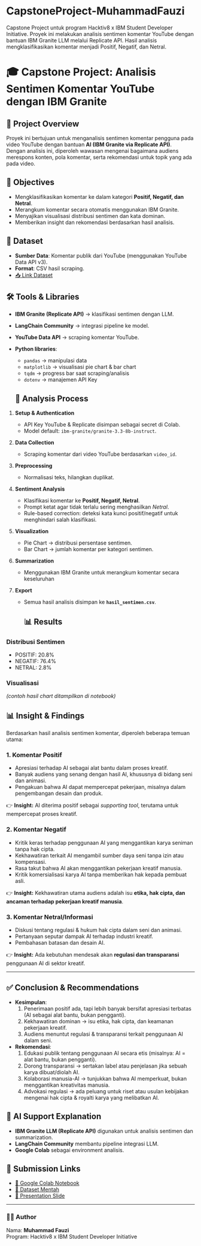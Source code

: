 # CapstoneProject-MuhammadFauzi
Capstone Project untuk program Hacktiv8 x IBM Student Developer Initiative. Proyek ini melakukan analisis sentimen komentar YouTube dengan bantuan IBM Granite LLM melalui Replicate API. Hasil analisis mengklasifikasikan komentar menjadi Positif, Negatif, dan Netral.

# 🎓 Capstone Project: Analisis Sentimen Komentar YouTube dengan IBM Granite

## 📌 Project Overview
Proyek ini bertujuan untuk menganalisis sentimen komentar pengguna pada video YouTube dengan bantuan **AI (IBM Granite via Replicate API)**.  
Dengan analisis ini, diperoleh wawasan mengenai bagaimana audiens merespons konten, pola komentar, serta rekomendasi untuk topik yang ada pada video.

## 🎯 Objectives
- Mengklasifikasikan komentar ke dalam kategori **Positif, Negatif, dan Netral**.  
- Merangkum komentar secara otomatis menggunakan IBM Granite.  
- Menyajikan visualisasi distribusi sentimen dan kata dominan.  
- Memberikan insight dan rekomendasi berdasarkan hasil analisis.  

## 📂 Dataset
- **Sumber Data**: Komentar publik dari YouTube (menggunakan YouTube Data API v3).  
- **Format**: CSV hasil scraping.  
- [📥 Link Dataset](https://docs.google.com/spreadsheets/d/1InwLGW_5STHxXLpmn4VV8_vFNLhTaFkDr7JMbim_ZVQ/edit?usp=sharing)

## 🛠️ Tools & Libraries
- **IBM Granite (Replicate API)** → klasifikasi sentimen dengan LLM.  
- **LangChain Community** → integrasi pipeline ke model.  
- **YouTube Data API** → scraping komentar YouTube.  
- **Python libraries**:  
  - `pandas` → manipulasi data  
  - `matplotlib` → visualisasi pie chart & bar chart  
  - `tqdm` → progress bar saat scraping/analisis  
  - `dotenv` → manajemen API Key  
 
  ## 🔎 Analysis Process
1. **Setup & Authentication**  
   - API Key YouTube & Replicate disimpan sebagai secret di Colab.  
   - Model default: `ibm-granite/granite-3.3-8b-instruct`.  

2. **Data Collection**  
   - Scraping komentar dari video YouTube berdasarkan `video_id`.  

3. **Preprocessing**  
   - Normalisasi teks, hilangkan duplikat.  

4. **Sentiment Analysis**  
   - Klasifikasi komentar ke **Positif, Negatif, Netral**.  
   - Prompt ketat agar tidak terlalu sering menghasilkan *Netral*.  
   - Rule-based correction: deteksi kata kunci positif/negatif untuk menghindari salah klasifikasi.  

5. **Visualization**  
   - Pie Chart → distribusi persentase sentimen.  
   - Bar Chart → jumlah komentar per kategori sentimen.
  
6. **Summarization**
   - Menggunakan IBM Granite untuk merangkum komentar secara keseluruhan
7. **Export**  
   - Semua hasil analisis disimpan ke **`hasil_sentimen.csv`**.

     ## 📊 Results
### Distribusi Sentimen
- POSITIF: 20.8%  
- NEGATIF: 76.4%  
- NETRAL: 2.8%  

### Visualisasi
*(contoh hasil chart ditampilkan di notebook)*

## 📊 Insight & Findings

Berdasarkan hasil analisis sentimen komentar, diperoleh beberapa temuan utama:

### 1. Komentar Positif
- Apresiasi terhadap AI sebagai alat bantu dalam proses kreatif.  
- Banyak audiens yang senang dengan hasil AI, khususnya di bidang seni dan animasi.  
- Pengakuan bahwa AI dapat mempercepat pekerjaan, misalnya dalam pengembangan desain dan produk.  

👉 **Insight:** AI diterima positif sebagai *supporting tool*, terutama untuk mempercepat proses kreatif.

### 2. Komentar Negatif
- Kritik keras terhadap penggunaan AI yang menggantikan karya seniman tanpa hak cipta.  
- Kekhawatiran terkait AI mengambil sumber daya seni tanpa izin atau kompensasi.  
- Rasa takut bahwa AI akan menggantikan pekerjaan kreatif manusia.  
- Kritik komersialisasi karya AI tanpa memberikan hak kepada pembuat asli.  

👉 **Insight:** Kekhawatiran utama audiens adalah isu **etika, hak cipta, dan ancaman terhadap pekerjaan kreatif manusia**.

### 3. Komentar Netral/Informasi
- Diskusi tentang regulasi & hukum hak cipta dalam seni dan animasi.  
- Pertanyaan seputar dampak AI terhadap industri kreatif.  
- Pembahasan batasan dan desain AI.  

👉 **Insight:** Ada kebutuhan mendesak akan **regulasi dan transparansi** penggunaan AI di sektor kreatif.

---

## ✅ Conclusion & Recommendations
- **Kesimpulan**: 
  1.  Penerimaan positif ada, tapi lebih banyak bersifat apresiasi terbatas (AI sebagai alat bantu, bukan pengganti).
  2.  Kekhawatiran dominan → isu etika, hak cipta, dan keamanan pekerjaan kreatif.
  3.  Audiens menuntut regulasi & transparansi terkait penggunaan AI dalam seni.
- **Rekomendasi**:  
  1. Edukasi publik tentang penggunaan AI secara etis (misalnya: AI = alat bantu, bukan pengganti).
  2. Dorong transparansi → sertakan label atau penjelasan jika sebuah karya dibuat/diolah AI.
  3. Kolaborasi manusia-AI → tunjukkan bahwa AI memperkuat, bukan menggantikan kreativitas manusia.
  4. Advokasi regulasi → ada peluang untuk riset atau usulan kebijakan mengenai hak cipta & royalti karya yang melibatkan AI.
 
## 🤖 AI Support Explanation
- **IBM Granite LLM (Replicate API)** digunakan untuk analisis sentimen dan summarization.  
- **LangChain Community** membantu pipeline integrasi LLM.  
- **Google Colab** sebagai environment analisis.

## 📎 Submission Links
- [📓 Google Colab Notebook]([./CapstoneProject_MuhammadFauzi_Final.ipynb](https://colab.research.google.com/drive/1VSD5ppiQMqcxddM0Tq2biMZL_LqSdOU1?usp=sharing))  
- [📂 Dataset Mentah](https://docs.google.com/spreadsheets/d/1InwLGW_5STHxXLpmn4VV8_vFNLhTaFkDr7JMbim_ZVQ/edit?usp=sharing)  
- [📑 Presentation Slide](https://drive.google.com/file/d/1weuPKuF2Sw0xbdZidSpvz3GAxnhfiyvU/view?usp=sharing)

---

### 👨‍💻 Author
Nama: **Muhammad Fauzi**  
Program: Hacktiv8 x IBM Student Developer Initiative    

